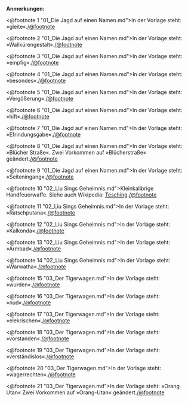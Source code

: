 <strong>Anmerkungen:</strong>

<@footnote 1 "01_Die Jagd auf einen Namen.md">In der Vorlage steht: »gleite«.</@footnote>

<@footnote 2 "01_Die Jagd auf einen Namen.md">In der Vorlage steht: »Wallkürengestalt«.</@footnote>

<@footnote 3 "01_Die Jagd auf einen Namen.md">In der Vorlage steht: »empfig«.</@footnote>

<@footnote 4 "01_Die Jagd auf einen Namen.md">In der Vorlage steht: »besondes«.</@footnote>

<@footnote 5 "01_Die Jagd auf einen Namen.md">In der Vorlage steht: »Vergößerung«.</@footnote>

<@footnote 6 "01_Die Jagd auf einen Namen.md">In der Vorlage steht: »hift«.</@footnote>

<@footnote 7 "01_Die Jagd auf einen Namen.md">In der Vorlage steht: »Efrindungsgabe«.</@footnote>

<@footnote 8 "01_Die Jagd auf einen Namen.md">In der Vorlage steht: »Blücher Straße«. Zwei Vorkommen auf »Blücherstraße« geändert.</@footnote>

<@footnote 9 "01_Die Jagd auf einen Namen.md">In der Vorlage steht: »Seiteningang«.</@footnote>

<@footnote 10 "02_Liu Sings Geheimnis.md">Kleinkalibrige Handfeuerwaffe. Siehe auch Wikipedia: <a href="https://de.wikipedia.org/wiki/Tesching">Tesching</a>.</@footnote>

<@footnote 11 "02_Liu Sings Geheimnis.md">In der Vorlage steht: »Ratschputana«.</@footnote>

<@footnote 12 "02_Liu Sings Geheimnis.md">In der Vorlage steht: »Kalkonda«.</@footnote>

<@footnote 13 "02_Liu Sings Geheimnis.md">In der Vorlage steht: »Armbad«.</@footnote>

<@footnote 14 "02_Liu Sings Geheimnis.md">In der Vorlage steht: »Warwatha«.</@footnote>

<@footnote 15 "03_Der Tigerwagen.md">In der Vorlage steht: »wurden«.</@footnote>

<@footnote 16 "03_Der Tigerwagen.md">In der Vorlage steht: »nud«.</@footnote>

<@footnote 17 "03_Der Tigerwagen.md">In der Vorlage steht: »elekrischen«.</@footnote>

<@footnote 18 "03_Der Tigerwagen.md">In der Vorlage steht: »vorstanden«.</@footnote>

<@footnote 19 "03_Der Tigerwagen.md">In der Vorlage steht: »verständislos«.</@footnote>

<@footnote 20 "03_Der Tigerwagen.md">In der Vorlage steht: »wagerrechten«.</@footnote>

<@footnote 21 "03_Der Tigerwagen.md">In der Vorlage steht: »Orang Utan« Zwei Vorkommen auf »Orang-Utan« geändert.</@footnote>

